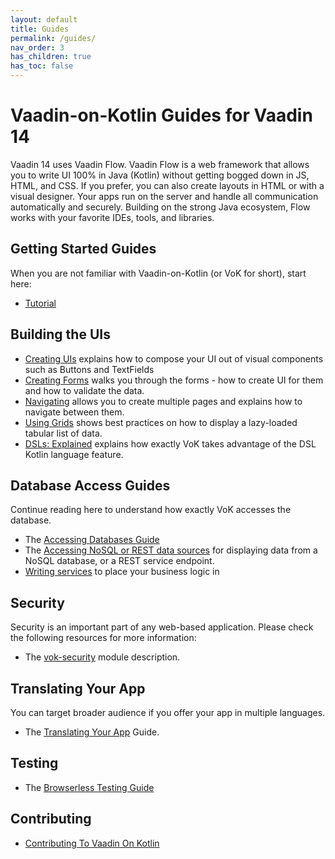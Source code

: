 ```yaml
---
layout: default
title: Guides
permalink: /guides/
nav_order: 3
has_children: true
has_toc: false
---
```


# Vaadin-on-Kotlin Guides for Vaadin 14

Vaadin 14 uses Vaadin Flow. Vaadin Flow is a web framework that allows you to write UI 100% in Java (Kotlin) without getting bogged down in JS, HTML, and CSS. If you prefer, you can also create layouts in HTML or with a visual designer. Your apps run on the server and handle all communication automatically and securely. Building on the strong Java ecosystem, Flow works with your favorite IDEs, tools, and libraries.

## Getting Started Guides

When you are not familiar with Vaadin-on-Kotlin (or VoK for short), start here:

- [Tutorial](/tutorial)

## Building the UIs

- [Creating UIs](/creating_ui) explains how to compose your UI out of visual components such as Buttons and TextFields
- [Creating Forms](/forms) walks you through the forms - how to create UI for them and how to validate the data.
- [Navigating](/navigating) allows you to create multiple pages and explains how to navigate between them.
- [Using Grids](/grids) shows best practices on how to display a lazy-loaded tabular list of data.
- [DSLs: Explained](/dsl_explained) explains how exactly VoK takes advantage of the DSL Kotlin language feature.

## Database Access Guides

Continue reading here to understand how exactly VoK accesses the database.

- The [Accessing Databases Guide](/databases)
- The [Accessing NoSQL or REST data sources](/nosql_rest_datasources) for displaying data from a NoSQL database, or a REST service endpoint.
- [Writing services](/services) to place your business logic in

## Security

Security is an important part of any web-based application. Please check the following resources for more information:

- The [vok-security](/security) module description.

## Translating Your App

You can target broader audience if you offer your app in multiple languages.

- The [Translating Your App](/i18n) Guide.

## Testing

- The [Browserless Testing Guide](https://github.com/mvysny/karibu-testing)

## Contributing

- [Contributing To Vaadin On Kotlin](/contributing)

